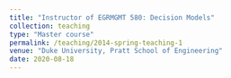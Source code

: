 ```yaml
---
title: "Instructor of EGRMGMT 580: Decision Models"
collection: teaching
type: "Master course"
permalink: /teaching/2014-spring-teaching-1
venue: "Duke University, Pratt School of Engineering"
date: 2020-08-18
---
```

